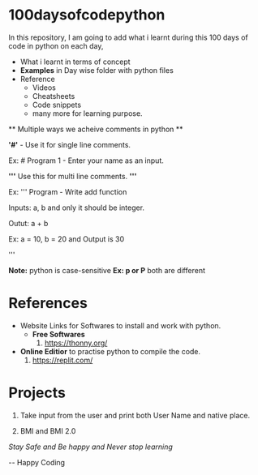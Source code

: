 # 100daysofcodepython

In this repository, I am going to add what i learnt during this 100 days of code in python on each day, 
- What i learnt in terms of concept
- **Examples** in Day wise folder with python files
- Reference 
  - Videos
  - Cheatsheets
  - Code snippets
  - many  more for learning purpose.
  
** Multiple ways we acheive comments in python **

**'#'** - Use it for single line comments.

Ex: # Program 1 - Enter your name as an input.

**'''**
 Use this for multi line comments.
**'''**

Ex:
'''
Program - Write add function 

Inputs: a, b and only it should be integer.

Outut: a + b 

Ex: a = 10, b = 20 and Output is 30

'''

**Note:** python is case-sensitive **Ex: p or P** both are different

# References
  - Website Links for Softwares to install and work with python.
    - **Free Softwares**
      1. https://thonny.org/
  - **Online Editior**  to practise python to compile the code.
      1. https://replit.com/
  
# Projects
  1. Take input from the user and print both User Name and native place.

  2. BMI and BMI 2.0

  *Stay Safe and Be happy and Never stop learning*

-- Happy Coding
